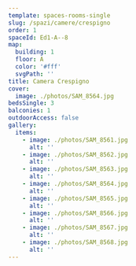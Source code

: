 ```yaml
---
template: spaces-rooms-single
slug: /spazi/camere/crespigno
order: 1
spaceId: Ed1-A--8
map: 
  building: 1
  floor: A
  color: '#fff'
  svgPath: ''
title: Camera Crespigno
cover:
  image: ./photos/SAM_8564.jpg
bedsSingle: 3
balconies: 1
outdoorAccess: false
gallery:
  items:
    - image: ./photos/SAM_8561.jpg
      alt: ''
    - image: ./photos/SAM_8562.jpg
      alt: ''
    - image: ./photos/SAM_8563.jpg
      alt: ''
    - image: ./photos/SAM_8564.jpg
      alt: ''
    - image: ./photos/SAM_8565.jpg
      alt: ''
    - image: ./photos/SAM_8566.jpg
      alt: ''
    - image: ./photos/SAM_8567.jpg
      alt: ''
    - image: ./photos/SAM_8568.jpg
      alt: ''
---
```

